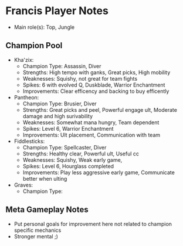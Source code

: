 # Francis Player Notes

* Main role(s): Top, Jungle

## Champion Pool

* Kha'zix:
    * Champion Type:    Assassin, Diver
    * Strengths:        High tempo with ganks, Great picks, High mobility
    * Weaknesses:       Squishy, not great for team fights
    * Spikes:           6 with evolved Q, Duskblade, Warrior Enchantment
    * Improvements:     Clear efficency and backing to buy efficently
* Pantheon:
    * Champion Type:   Brusier, Diver
    * Strengths:       Great picks and peel, Powerful engage ult, Moderate damage and  high surivability
    * Weaknesses:      Somewhat mana hungry, Team dependent
    * Spikes:          Level 6, Warrior Enchantment
    * Improvements:    Ult placement, Communication with team
* Fiddlesticks:
    * Champion Type:   Spellcaster, Diver
    * Strengths:       Healthy clear, Powerful ult, Useful cc
    * Weaknesses:      Squishy, Weak early game, 
    * Spikes:          Level 6, Hourglass completed
    * Improvements:    Play less aggressive early game, Communicate better when ulting
* Graves:
    * Champion Type:   
## Meta Gameplay Notes

* Put personal goals for improvement here not related to champion specific mechanics
* Stronger mental ;)
